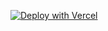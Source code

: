 [![Deploy with Vercel](https://vercel.com/button)](https://vercel.com/new/git/clone?repository-url=https%3A%2F%2Fgithub.com%2Failoha%2Fonedrive-vercel-index&env=NEXT_PUBLIC_SITE_TITLE,USER_PRINCIPAL_NAME,BASE_DIRECTORY,CLIENT_ID,CLIENT_SECRET,KV_PREFIX)
